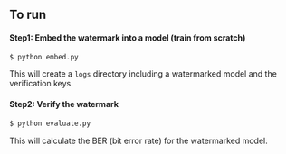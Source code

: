 ## To run

#### Step1: Embed the watermark into a model (train from scratch) 

```python
$ python embed.py 
```
This will create a `logs` directory including a watermarked model and the verification keys. 


#### Step2: Verify the watermark

```python
$ python evaluate.py 
```
This will calculate the BER (bit error rate) for the watermarked model. 
